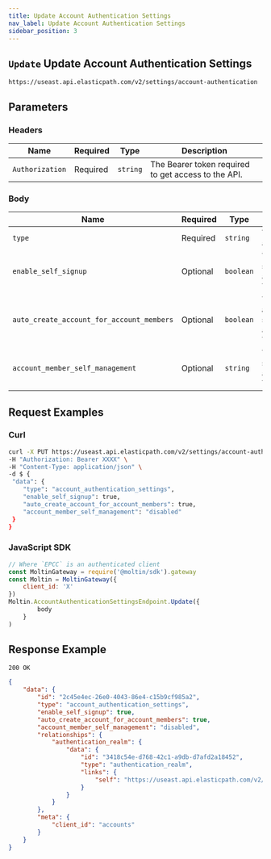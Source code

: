 ```yaml
---
title: Update Account Authentication Settings
nav_label: Update Account Authentication Settings
sidebar_position: 3
---
```


## `Update` Update Account Authentication Settings

```http
https://useast.api.elasticpath.com/v2/settings/account-authentication
```

## Parameters

### Headers

| Name | Required | Type | Description |
| --- | --- | --- | --- |
| `Authorization` | Required | `string` | The Bearer token required to get access to the API. |

### Body

| Name | Required | Type | Description |
| --- |-----------|--------------------------| --- |
| `type` | Required | `string`  | The type of the object to update. Always `account_authentication_settings`. |
| `enable_self_signup` | Optional | `boolean` | The account_member_self_management setting used for the `account_authentication_settings` object. The default value is `false`. |
| `auto_create_account_for_account_members` | Optional | `boolean` | The auto_create_account_for_account_members setting used for the `account_authentication_settings` object. The default value is `false`. |
| `account_member_self_management` | Optional | `string` | The account_member_self_management setting used for the `account_authentication_settings` object. The options are `disabled` or `update_only`. |

## Request Examples

### Curl

```bash
curl -X PUT https://useast.api.elasticpath.com/v2/settings/account-authentication \
-H "Authorization: Bearer XXXX" \
-H "Content-Type: application/json" \
-d $ {
 "data": {
    "type": "account_authentication_settings",
    "enable_self_signup": true,
    "auto_create_account_for_account_members": true,
    "account_member_self_management": "disabled"
 }
}
```

### JavaScript SDK

```javascript
// Where `EPCC` is an authenticated client
const MoltinGateway = require('@moltin/sdk').gateway
const Moltin = MoltinGateway({
    client_id: 'X'
})
Moltin.AccountAuthenticationSettingsEndpoint.Update({
        body
    }
)
```

## Response Example

`200 OK`

```json
{
    "data": {
        "id": "2c45e4ec-26e0-4043-86e4-c15b9cf985a2",
        "type": "account_authentication_settings",
        "enable_self_signup": true,
        "auto_create_account_for_account_members": true,
        "account_member_self_management": "disabled",
        "relationships": {
            "authentication_realm": {
                "data": {
                    "id": "3418c54e-d768-42c1-a9db-d7afd2a18452",
                    "type": "authentication_realm",
                    "links": {
                        "self": "https://useast.api.elasticpath.com/v2/authentication-realms/3418c54e-d768-42c1-a9db-d7afd2a18452"
                    }
                }
            }
        },
        "meta": {
            "client_id": "accounts"
        }
    }
}
```
